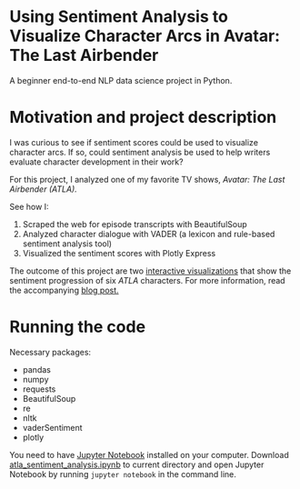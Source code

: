 # Using Sentiment Analysis to Visualize Character Arcs in Avatar: The Last Airbender
A beginner end-to-end NLP data science project in Python.
[](https://github.com/ritakalach/atla-sentiment-analysis/blob/master/plots/atla_bar_chart.png)

# Motivation and project description
I was curious to see if sentiment scores could be used to visualize character arcs. If so, could sentiment analysis be used to help writers evaluate character development in their work?

For this project, I analyzed one of my favorite TV shows, *Avatar: The Last Airbender (ATLA).*

See how I:
1) Scraped the web for episode transcripts with BeautifulSoup
2) Analyzed character dialogue with VADER (a lexicon and rule-based sentiment analysis tool)
3) Visualized the sentiment scores with Plotly Express

The outcome of this project are two [interactive visualizations](https://plotly.com/~ritakalach/4/) that show the sentiment progression of six *ATLA* characters. For more information, read the accompanying [blog post.](https://medium.com/data-comet/atla-sentiment-analysis-43f26edddad2)

# Running the code
Necessary packages:
* pandas
* numpy
* requests
* BeautifulSoup
* re
* nltk
* vaderSentiment
* plotly

You need to have [Jupyter Notebook](https://jupyter.readthedocs.io/en/latest/install.html) installed on your computer. Download [atla_sentiment_analysis.ipynb](atla_sentiment_analysis.ipynb) to current directory and open Jupyter Notebook by running `jupyter notebook` in the command line.
